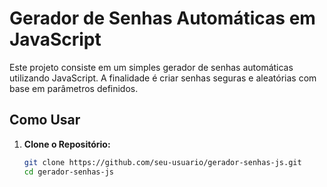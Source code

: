 # Gerador de Senhas Automáticas em JavaScript

Este projeto consiste em um simples gerador de senhas automáticas utilizando JavaScript. A finalidade é criar senhas seguras e aleatórias com base em parâmetros definidos.

## Como Usar

1. **Clone o Repositório:**
   ```bash
   git clone https://github.com/seu-usuario/gerador-senhas-js.git
   cd gerador-senhas-js
